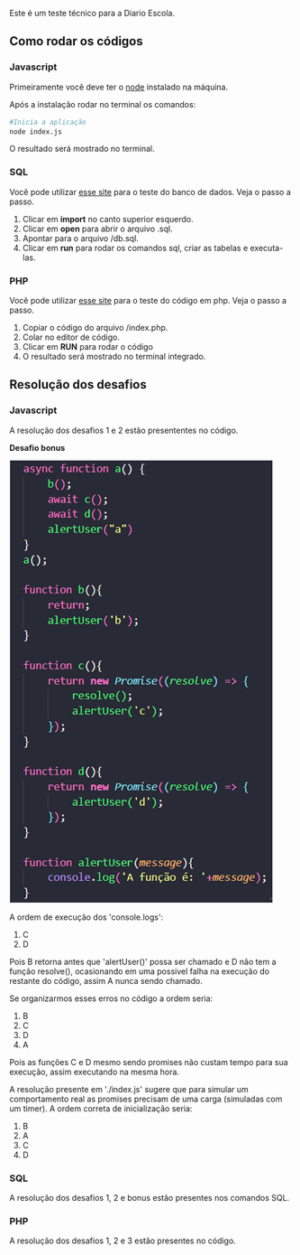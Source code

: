 Este é um teste técnico para a Diario Escola.

## Como rodar os códigos

### Javascript

Primeiramente você deve ter o [node](https://nodejs.org/en) instalado na máquina.


Após a instalação rodar no terminal os comandos:
```bash
#Inicia a aplicação
node index.js
```
O resultado será mostrado no terminal.

### SQL

Você pode utilizar [esse site](https://sqliteonline.com/) para o teste do banco de dados. Veja o passo a passo.
1. Clicar em **import** no canto superior esquerdo.
2. Clicar em **open** para abrir o arquivo .sql.
3. Apontar para o arquivo /db.sql.
4. Clicar em **run** para rodar os comandos sql, criar as tabelas e executa-las.

### PHP

Você pode utilizar [esse site](https://www.w3schools.com/php/phptryit.asp?filename=tryphp_compiler) para o teste do código em php. Veja o passo a passo.
1. Copiar o código do arquivo /index.php.
2. Colar no editor de código.
3. Clicar em **RUN** para rodar o código
4. O resultado será mostrado no terminal integrado.

## Resolução dos desafios

### Javascript

A resolução dos desafios 1 e 2 estão presententes no código.

**Desafio bonus**

![Screenshot](/javascript-bonus.png)


A ordem de execução dos 'console.logs':
1. C
2. D

   
Pois B retorna antes que 'alertUser()' possa ser chamado e D não tem a função resolve(), ocasionando em uma possivel falha na execução do restante do código, assim A nunca sendo chamado.


Se organizarmos esses erros no código a ordem seria:
1. B
2. C
3. D
4. A

Pois as funções C e D mesmo sendo promises não custam tempo para sua execução, assim executando na mesma hora.


A resolução presente em './index.js' sugere que para simular um comportamento real as promises precisam de uma carga (simuladas com um timer). A ordem correta de inicialização seria:
1. B
2. A
3. C
4. D

### SQL

A resolução dos desafios 1, 2 e bonus estão presentes nos comandos SQL.

### PHP

A resolução dos desafios 1, 2 e 3 estão presentes no código.


